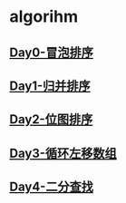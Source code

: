 # algorihm
## [Day0-冒泡排序](./冒泡排序.pdf)
## [Day1-归并排序](./归并排序.pdf)
## [Day2-位图排序](./位图排序.pdf)
## [Day3-循环左移数组](./循环左移数组.pdf)
## [Day4-二分查找](./二分查找.pdf)
